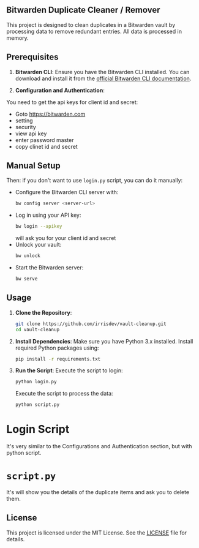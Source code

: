 ## Bitwarden Duplicate Cleaner / Remover

This project is designed to clean duplicates in a Bitwarden vault by processing data to remove redundant entries. All data is processed in memory.
## Prerequisites

1. **Bitwarden CLI**:
   Ensure you have the Bitwarden CLI installed. You can download and install it from the [official Bitwarden CLI documentation](https://bitwarden.com/help/cli/).

2. **Configuration and Authentication**:
 
You need to get the api keys for client id and secret:
- Goto https://bitwarden.com
- setting
- security
- view api key
- enter password master
- copy clinet id and secret

## Manual Setup
Then: if you don't want to use `login.py` script, you can do it manually:

- Configure the Bitwarden CLI server with:
   ```bash
   bw config server <server-url>
   ```
- Log in using your API key:
   ```bash
   bw login --apikey
   ```
   will ask you for your client id and secret
- Unlock your vault:
   ```bash
   bw unlock
   ```
- Start the Bitwarden server:
   ```bash
   bw serve
   ```

## Usage

1. **Clone the Repository**:
   ```bash
   git clone https://github.com/irrisdev/vault-cleanup.git
   cd vault-cleanup
   ```

2. **Install Dependencies**:
   Make sure you have Python 3.x installed. Install required Python packages using:
   ```bash
   pip install -r requirements.txt
   ```

3. **Run the Script**:
   Execute the script to login:
   ```bash
   python login.py
   ```
   Execute the script to process the data:
   ```bash
   python script.py
   ```

# Login Script

It's very similar to the Configurations and Authentication section, but with python script.

# `script.py`

It's will show you the details of the duplicate items and ask you to delete them.

## License

This project is licensed under the MIT License. See the [LICENSE](LICENSE) file for details.

